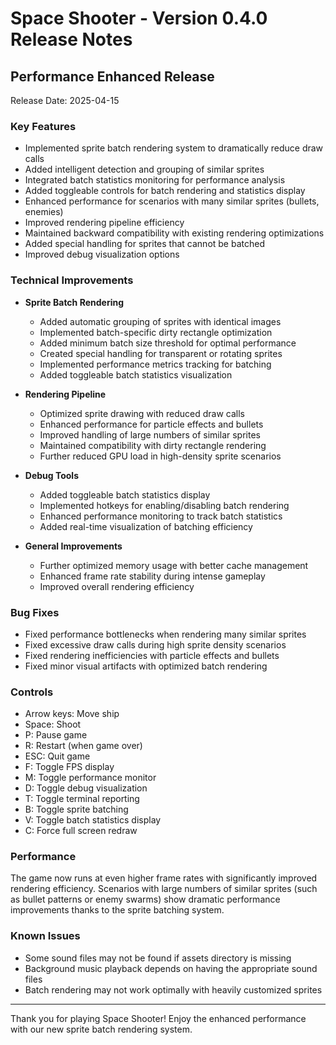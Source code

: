 # Space Shooter - Version 0.4.0 Release Notes

## Performance Enhanced Release

Release Date: 2025-04-15

### Key Features

- Implemented sprite batch rendering system to dramatically reduce draw calls
- Added intelligent detection and grouping of similar sprites
- Integrated batch statistics monitoring for performance analysis
- Added toggleable controls for batch rendering and statistics display
- Enhanced performance for scenarios with many similar sprites (bullets, enemies)
- Improved rendering pipeline efficiency
- Maintained backward compatibility with existing rendering optimizations
- Added special handling for sprites that cannot be batched
- Improved debug visualization options

### Technical Improvements

- **Sprite Batch Rendering**

  - Added automatic grouping of sprites with identical images
  - Implemented batch-specific dirty rectangle optimization
  - Added minimum batch size threshold for optimal performance
  - Created special handling for transparent or rotating sprites
  - Implemented performance metrics tracking for batching
  - Added toggleable batch statistics visualization

- **Rendering Pipeline**

  - Optimized sprite drawing with reduced draw calls
  - Enhanced performance for particle effects and bullets
  - Improved handling of large numbers of similar sprites
  - Maintained compatibility with dirty rectangle rendering
  - Further reduced GPU load in high-density sprite scenarios

- **Debug Tools**

  - Added toggleable batch statistics display
  - Implemented hotkeys for enabling/disabling batch rendering
  - Enhanced performance monitoring to track batch statistics
  - Added real-time visualization of batching efficiency

- **General Improvements**
  - Further optimized memory usage with better cache management
  - Enhanced frame rate stability during intense gameplay
  - Improved overall rendering efficiency

### Bug Fixes

- Fixed performance bottlenecks when rendering many similar sprites
- Fixed excessive draw calls during high sprite density scenarios
- Fixed rendering inefficiencies with particle effects and bullets
- Fixed minor visual artifacts with optimized batch rendering

### Controls

- Arrow keys: Move ship
- Space: Shoot
- P: Pause game
- R: Restart (when game over)
- ESC: Quit game
- F: Toggle FPS display
- M: Toggle performance monitor
- D: Toggle debug visualization
- T: Toggle terminal reporting
- B: Toggle sprite batching
- V: Toggle batch statistics display
- C: Force full screen redraw

### Performance

The game now runs at even higher frame rates with significantly improved rendering efficiency. Scenarios with large numbers of similar sprites (such as bullet patterns or enemy swarms) show dramatic performance improvements thanks to the sprite batching system.

### Known Issues

- Some sound files may not be found if assets directory is missing
- Background music playback depends on having the appropriate sound files
- Batch rendering may not work optimally with heavily customized sprites

---

Thank you for playing Space Shooter! Enjoy the enhanced performance with our new sprite batch rendering system.
